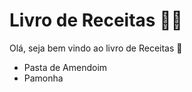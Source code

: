 # Livro de Receitas :woman_cook:

Olá, seja bem vindo ao livro de Receitas :wave:

- Pasta de Amendoim
- Pamonha

